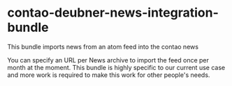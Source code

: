 # contao-deubner-news-integration-bundle
This bundle imports news from an atom feed into the contao news

You can specify an URL per News archive to import the feed once per month at the moment. This bundle is highly specific to our current use case and more work is required to make this work for other people's needs.
